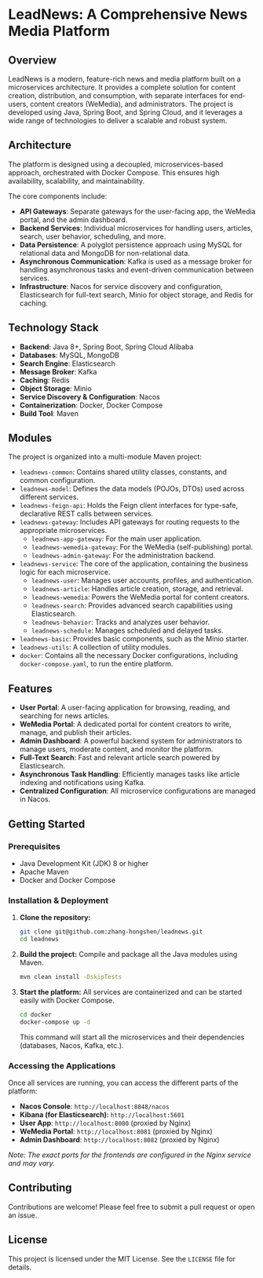 # LeadNews: A Comprehensive News Media Platform

## Overview

LeadNews is a modern, feature-rich news and media platform built on a microservices architecture. It provides a complete solution for content creation, distribution, and consumption, with separate interfaces for end-users, content creators (WeMedia), and administrators. The project is developed using Java, Spring Boot, and Spring Cloud, and it leverages a wide range of technologies to deliver a scalable and robust system.

## Architecture

The platform is designed using a decoupled, microservices-based approach, orchestrated with Docker Compose. This ensures high availability, scalability, and maintainability.

The core components include:
- **API Gateways**: Separate gateways for the user-facing app, the WeMedia portal, and the admin dashboard.
- **Backend Services**: Individual microservices for handling users, articles, search, user behavior, scheduling, and more.
- **Data Persistence**: A polyglot persistence approach using MySQL for relational data and MongoDB for non-relational data.
- **Asynchronous Communication**: Kafka is used as a message broker for handling asynchronous tasks and event-driven communication between services.
- **Infrastructure**: Nacos for service discovery and configuration, Elasticsearch for full-text search, Minio for object storage, and Redis for caching.

## Technology Stack

- **Backend**: Java 8+, Spring Boot, Spring Cloud Alibaba
- **Databases**: MySQL, MongoDB
- **Search Engine**: Elasticsearch
- **Message Broker**: Kafka
- **Caching**: Redis
- **Object Storage**: Minio
- **Service Discovery & Configuration**: Nacos
- **Containerization**: Docker, Docker Compose
- **Build Tool**: Maven

## Modules

The project is organized into a multi-module Maven project:

- `leadnews-common`: Contains shared utility classes, constants, and common configuration.
- `leadnews-model`: Defines the data models (POJOs, DTOs) used across different services.
- `leadnews-feign-api`: Holds the Feign client interfaces for type-safe, declarative REST calls between services.
- `leadnews-gateway`: Includes API gateways for routing requests to the appropriate microservices.
  - `leadnews-app-gateway`: For the main user application.
  - `leadnews-wemedia-gateway`: For the WeMedia (self-publishing) portal.
  - `leadnews-admin-gateway`: For the administration backend.
- `leadnews-service`: The core of the application, containing the business logic for each microservice.
  - `leadnews-user`: Manages user accounts, profiles, and authentication.
  - `leadnews-article`: Handles article creation, storage, and retrieval.
  - `leadnews-wemedia`: Powers the WeMedia portal for content creators.
  - `leadnews-search`: Provides advanced search capabilities using Elasticsearch.
  - `leadnews-behavior`: Tracks and analyzes user behavior.
  - `leadnews-schedule`: Manages scheduled and delayed tasks.
- `leadnews-basic`: Provides basic components, such as the Minio starter.
- `leadnews-utils`: A collection of utility modules.
- `docker`: Contains all the necessary Docker configurations, including `docker-compose.yaml`, to run the entire platform.

## Features

- **User Portal**: A user-facing application for browsing, reading, and searching for news articles.
- **WeMedia Portal**: A dedicated portal for content creators to write, manage, and publish their articles.
- **Admin Dashboard**: A powerful backend system for administrators to manage users, moderate content, and monitor the platform.
- **Full-Text Search**: Fast and relevant article search powered by Elasticsearch.
- **Asynchronous Task Handling**: Efficiently manages tasks like article indexing and notifications using Kafka.
- **Centralized Configuration**: All microservice configurations are managed in Nacos.

## Getting Started

### Prerequisites

- Java Development Kit (JDK) 8 or higher
- Apache Maven
- Docker and Docker Compose

### Installation & Deployment

1.  **Clone the repository:**
    ```bash
    git clone git@github.com:zhang-hongshen/leadnews.git
    cd leadnews
    ```

2.  **Build the project:**
    Compile and package all the Java modules using Maven.
    ```bash
    mvn clean install -DskipTests
    ```

3.  **Start the platform:**
    All services are containerized and can be started easily with Docker Compose.
    ```bash
    cd docker
    docker-compose up -d
    ```
    This command will start all the microservices and their dependencies (databases, Nacos, Kafka, etc.).

### Accessing the Applications

Once all services are running, you can access the different parts of the platform:

- **Nacos Console**: `http://localhost:8848/nacos`
- **Kibana (for Elasticsearch)**: `http://localhost:5601`
- **User App**: `http://localhost:8080` (proxied by Nginx)
- **WeMedia Portal**: `http://localhost:8081` (proxied by Nginx)
- **Admin Dashboard**: `http://localhost:8082` (proxied by Nginx)

*Note: The exact ports for the frontends are configured in the Nginx service and may vary.*

## Contributing

Contributions are welcome! Please feel free to submit a pull request or open an issue.

## License

This project is licensed under the MIT License. See the `LICENSE` file for details.
